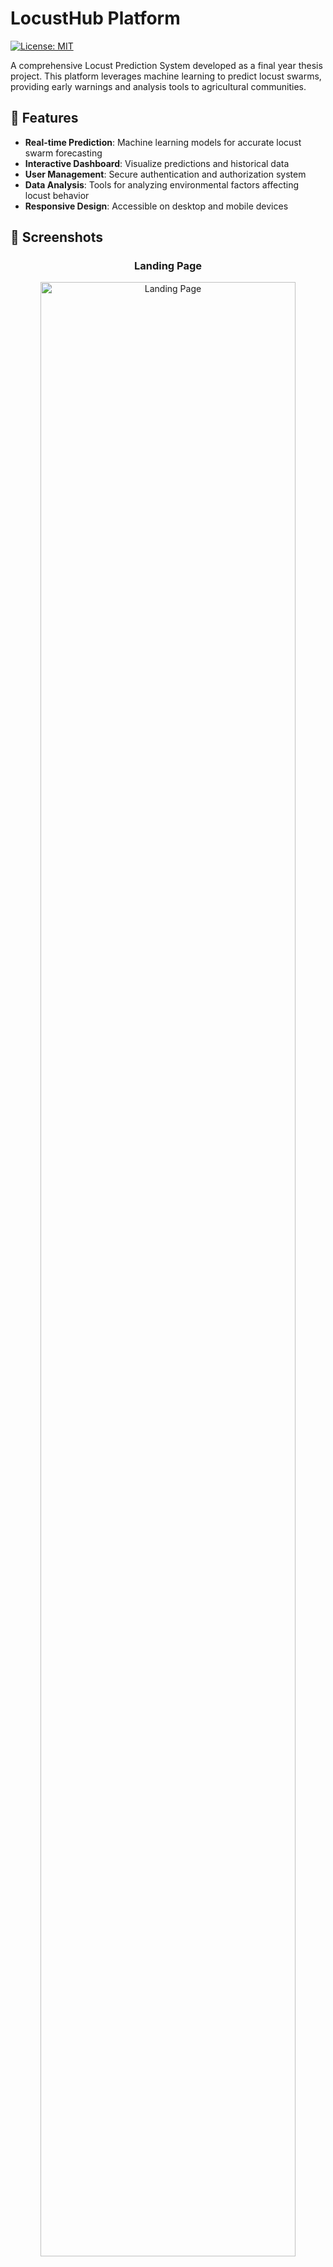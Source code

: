 # LocustHub Platform

[![License: MIT](https://img.shields.io/badge/License-MIT-yellow.svg)](https://opensource.org/licenses/MIT)

A comprehensive Locust Prediction System developed as a final year thesis project. This platform leverages machine learning to predict locust swarms, providing early warnings and analysis tools to agricultural communities.

## 🚀 Features

- **Real-time Prediction**: Machine learning models for accurate locust swarm forecasting
- **Interactive Dashboard**: Visualize predictions and historical data
- **User Management**: Secure authentication and authorization system
- **Data Analysis**: Tools for analyzing environmental factors affecting locust behavior
- **Responsive Design**: Accessible on desktop and mobile devices

## 📸 Screenshots

<div align="center">
  <h3>Landing Page</h3>
  <img src="./screenshots/landing-page.png" alt="Landing Page" width="90%">
  
  <div style="display: flex; flex-wrap: wrap; justify-content: center; gap: 20px; margin-top: 20px;">
    <div style="flex: 1; min-width: 300px; max-width: 48%;">
      <h4>Login</h4>
      <img src="./screenshots/login.png" alt="Login Page" style="width: 100%; border-radius: 8px; box-shadow: 0 4px 8px rgba(0,0,0,0.1);">
    </div>
    <div style="flex: 1; min-width: 300px; max-width: 48%;">
      <h4>Sign Up</h4>
      <img src="./screenshots/sign-up.png" alt="Sign Up Page" style="width: 100%; border-radius: 8px; box-shadow: 0 4px 8px rgba(0,0,0,0.1);">
    </div>
  </div>

  <div style="margin-top: 30px;">
    <h3>Dashboard</h3>
    <img src="./screenshots/dashboard.png" alt="Dashboard" style="width: 100%; max-width: 1200px; border-radius: 8px; box-shadow: 0 4px 8px rgba(0,0,0,0.1);">
  </div>

  <div style="display: flex; flex-wrap: wrap; justify-content: center; gap: 20px; margin-top: 30px;">
    <div style="flex: 1; min-width: 300px; max-width: 48%;">
      <h4>Analytics</h4>
      <img src="./screenshots/analytics.png" alt="Analytics" style="width: 100%; border-radius: 8px; box-shadow: 0 4px 8px rgba(0,0,0,0.1);">
    </div>
    <div style="flex: 1; min-width: 300px; max-width: 48%;">
      <h4>Reports</h4>
      <img src="./screenshots/reports.png" alt="Reports" style="width: 100%; border-radius: 8px; box-shadow: 0 4px 8px rgba(0,0,0,0.1);">
    </div>
  </div>

  <div style="display: flex; flex-wrap: wrap; justify-content: center; gap: 20px; margin-top: 30px;">
    <div style="flex: 1; min-width: 300px; max-width: 48%;">
      <h4>Prediction Result</h4>
      <img src="./screenshots/result.png" alt="Prediction Result" style="width: 100%; border-radius: 8px; box-shadow: 0 4px 8px rgba(0,0,0,0.1);">
    </div>
    <div style="flex: 1; min-width: 300px; max-width: 48%;">
      <h4>Settings</h4>
      <img src="./screenshots/settings.png" alt="Settings" style="width: 100%; border-radius: 8px; box-shadow: 0 4px 8px rgba(0,0,0,0.1);">
    </div>
  </div>
</div>


## 📁 Project Structure

```
.
├── backend/                 # Backend API and services
│   ├── .env               # Environment configuration
│   ├── app.py             # Main Flask application
│   ├── check_user.py      # User verification utility
│   ├── requirements.txt   # Python dependencies
│   ├── schema.sql         # Database schema definition
│   ├── routes/            # API route definitions
│   │   └── auth.js       # Authentication routes
│   └── README.md          # Backend documentation
│
├── frontend/            # Frontend web application
│   ├── public/            # Static files and HTML pages
│   │   ├── assets/        # CSS, JS, images
│   │   ├── forms/         # Form-related files
│   │   ├── *.html         # Application pages
│   ├── server.js          # Express server setup
│   └── README.md          # Frontend documentation
│
└── thesis-project/      # Thesis documentation and research
    ├── data/             # Research datasets
    ├── models/           # ML model files
    └── README.md         # Thesis documentation
```

## 🛠️ Installation

### Prerequisites
- Python 3.8+
- Node.js 14+
- MySQL 8.0+

### Setup

1. **Clone the repository**
   ```bash
   git clone https://github.com/MasterWithAhmad/locust-hub-platform.git
   cd locust-hub-platform
   ```

2. **Set up the backend**
   ```bash
   cd backend
   python -m venv venv
   source venv/bin/activate  # On Windows: venv\Scripts\activate
   pip install -r requirements.txt
   ```

3. **Set up the frontend**
   ```bash
   cd ../frontend
   npm install
   ```

## 🚦 Running the Application

1. **Start the backend server**
   ```bash
   cd backend
   python app.py
   ```

2. **Start the frontend server**
   ```bash
   cd ../frontend
   npm start
   ```

3. Access the application at `http://localhost:3000`

## 📚 Documentation

- [Backend Documentation](/backend/README.md) - API documentation and setup guide
- [Frontend Documentation](/frontend/README.md) - Frontend development and setup
- [Thesis Documentation](/thesis-project/README.md) - Research and methodology details

## 🤝 Contributing

Contributions are welcome! Please read our [contributing guidelines](CONTRIBUTING.md) to get started.

## 📄 License

This project is licensed under the MIT License - see the [LICENSE](./LICENSE) file for details.

## 📧 Contact

Ahmad - [ahmad.netdev@gmail.com](mailto:ahmad.netdev@gmail.com)

Project Link: [https://github.com/MasterWithAhmad/locust-hub-platform](https://github.com/MasterWithAhmad/locust-hub-platform)

## 🙏 Acknowledgments

### Technologies & Libraries
- [Flask](https://flask.palletsprojects.com/) - Python web framework
- [Express.js](https://expressjs.com/) - Node.js web application framework
- [Bootstrap 5](https://getbootstrap.com/) - Frontend component library
- [MySQL](https://www.mysql.com/) - Relational database management system
- [Chart.js](https://www.chartjs.org/) - Data visualization
- [Font Awesome](https://fontawesome.com/) - Icons and UI components

### Data & Research
- [FAO Locust Watch](http://www.fao.org/ag/locusts/en/info/info/faq/index.html) - For locust behavior and prediction methodologies
- [Meteorological data sources](https://www.ncdc.noaa.gov/) - Weather and climate data